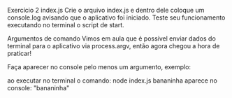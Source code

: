 Exercício 2
index.js
Crie o arquivo index.js e dentro dele coloque um console.log avisando que o aplicativo foi iniciado. Teste seu funcionamento executando no terminal o script de start.

Argumentos de comando
Vimos em aula que é possível enviar dados do terminal para o aplicativo via process.argv, então agora chegou a hora de praticar!

Faça aparecer no console pelo menos um argumento, exemplo:

ao executar no terminal o comando: node index.js bananinha
aparece no console: "bananinha"